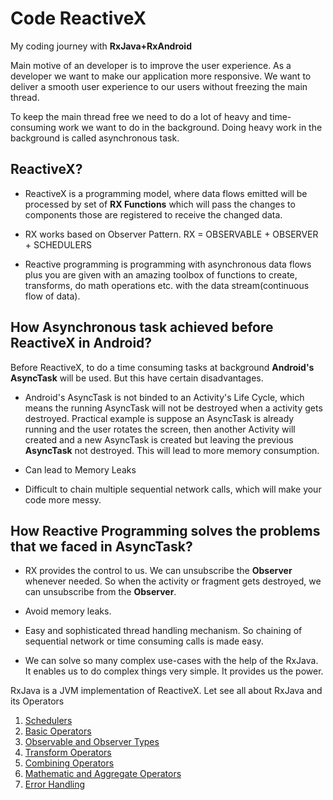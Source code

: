 # Code ReactiveX 
My coding journey with **RxJava+RxAndroid**

Main motive of an developer is to improve the user experience. 
As a developer we want to make our application more responsive. 
We want to deliver a smooth user experience to our users without freezing the main thread.

To keep the main thread free we need to do a lot of heavy and time-consuming work 
we want to do in the background. 
Doing heavy work in the background is called asynchronous task. 

## ReactiveX?

* ReactiveX is a programming model, where data flows emitted will be 
processed by set of **RX Functions** which will pass the changes to 
components those are registered to receive the changed data.

* RX works based on Observer Pattern. 
RX = OBSERVABLE + OBSERVER + SCHEDULERS

* Reactive programming is programming with asynchronous data flows plus 
you are given with an amazing toolbox of functions to create, transforms, do math operations etc. with the data stream(continuous flow of data).
 
## How Asynchronous task achieved before ReactiveX in Android?
Before ReactiveX, to do a time consuming tasks at background **Android's AsyncTask** 
will be used. But this have certain disadvantages.

* Android's AsyncTask is not  binded to an Activity's Life Cycle, which means the running 
AsyncTask will not be destroyed when a activity gets destroyed. Practical example is 
suppose an AsyncTask is already running and the user rotates the screen, 
then another Activity will created and a new AsyncTask is created but leaving the previous 
**AsyncTask** not destroyed. This will lead to more memory consumption.

* Can lead to Memory Leaks

* Difficult to chain multiple sequential network calls, which will make your code more messy.

## How Reactive Programming solves the problems that we faced in AsyncTask?

* RX provides the control to us. We can unsubscribe the **Observer** whenever needed. So when the
activity or fragment gets destroyed, we can unsubscribe from the **Observer**. 

* Avoid memory leaks.

* Easy and sophisticated thread handling mechanism. 
So chaining of sequential network or time consuming calls is made easy.

* We can solve so many complex use-cases with the help of the RxJava. 
It enables us to do complex things very simple. It provides us the power.

 
RxJava is a JVM implementation of ReactiveX. Let see all about RxJava and its Operators

1. [Schedulers](Schedulers/README.md)
2. [Basic Operators](basicoperators/README.md)
3. [Observable and Observer Types](observables/README.md)
4. [Transform Operators](transformoperators/README.md)
5. [Combining Operators](combineoperators/README.md)
6. [Mathematic and Aggregate Operators](mathandaggregateoperators/README.md)
7. [Error Handling](errorhandling/README.md)